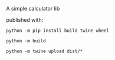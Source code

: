 A simple calculator lib

published with:

`python -m pip install build twine wheel`

`python -m build`

`python -m twine upload dist/*`